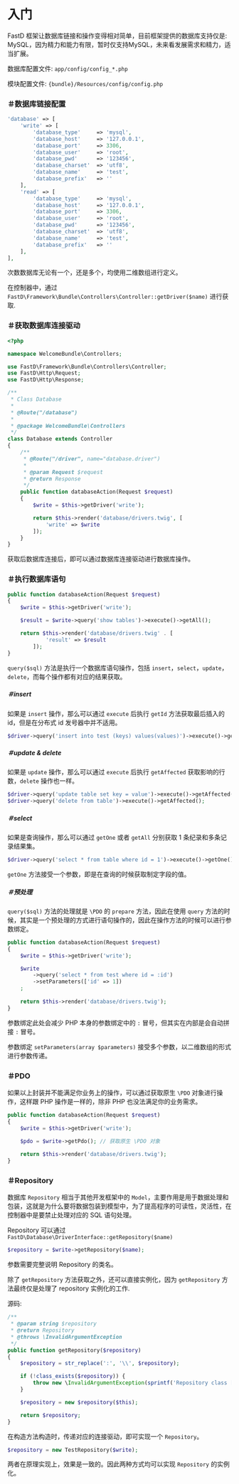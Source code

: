 # 入门

FastD 框架让数据库链接和操作变得相对简单，目前框架提供的数据库支持仅是: MySQL，因为精力和能力有限，暂时仅支持MySQL，未来看发展需求和精力，适当扩展。

数据库配置文件: `app/config/config_*.php`

模块配置文件: `{bundle}/Resources/config/config.php`

### ＃数据库链接配置

```php
'database' => [
    'write' => [
        'database_type'     => 'mysql',
        'database_host'     => '127.0.0.1',
        'database_port'     => 3306,
        'database_user'     => 'root',
        'database_pwd'      => '123456',
        'database_charset'  => 'utf8',
        'database_name'     => 'test',
        'database_prefix'   => ''
    ],
    'read' => [
        'database_type'     => 'mysql',
        'database_host'     => '127.0.0.1',
        'database_port'     => 3306,
        'database_user'     => 'root',
        'database_pwd'      => '123456',
        'database_charset'  => 'utf8',
        'database_name'     => 'test',
        'database_prefix'   => ''
    ],
],
```

次数数据库无论有一个，还是多个，均使用二维数组进行定义。

在控制器中，通过 `FastD\Framework\Bundle\Controllers\Controller::getDriver($name)` 进行获取.

### ＃获取数据库连接驱动

```php
<?php

namespace WelcomeBundle\Controllers;

use FastD\Framework\Bundle\Controllers\Controller;
use FastD\Http\Request;
use FastD\Http\Response;

/**
 * Class Database
 *
 * @Route("/database")
 *
 * @package WelcomeBundle\Controllers
 */
class Database extends Controller
{
    /**
     * @Route("/driver", name="database.driver")
     *
     * @param Request $request
     * @return Response
     */
    public function databaseAction(Request $request)
    {
        $write = $this->getDriver('write');

        return $this->render('database/drivers.twig', [
            'write' => $write
        ]);
    }
}
```

获取后数据库连接后，即可以通过数据库连接驱动进行数据库操作。

### ＃执行数据库语句

```php
public function databaseAction(Request $request)
{
    $write = $this->getDriver('write');

    $result = $write->query('show tables')->execute()->getAll();

    return $this->render('database/drivers.twig' . [
            'result' => $result
        ]);
}
```

`query($sql)` 方法是执行一个数据库语句操作，包括 `insert`，`select`，`update`，`delete`，而每个操作都有对应的结果获取。

##### ＃insert

如果是 `insert` 操作，那么可以通过 `execute` 后执行 `getId` 方法获取最后插入的 id，但是在分布式 id 发号器中并不适用。

```php
$driver->query('insert into test (keys) values(values)')->execute()->getId();
```

##### ＃update & delete

如果是 `update` 操作，那么可以通过 `execute` 后执行 `getAffected` 获取影响的行数，`delete` 操作也一样。

```php
$driver->query('update table set key = value')->execute()->getAffected();
$driver->query('delete from table')->execute()->getAffected();
```

##### ＃select

如果是查询操作，那么可以通过 `getOne` 或者 `getAll` 分别获取 1 条纪录和多条记录结果集。

```php
$driver->query('select * from table where id = 1')->execute()->getOne();
```

`getOne` 方法接受一个参数，即是在查询的时候获取制定字段的值。

##### ＃预处理

`query($sql)` 方法的处理就是 `\PDO` 的 `prepare` 方法，因此在使用 `query` 方法的时候，其实是一个预处理的方式进行语句操作的，因此在操作方法的时候可以进行参数绑定。

```php
public function databaseAction(Request $request)
{
    $write = $this->getDriver('write');

    $write
        ->query('select * from test where id = :id')
        ->setParameters(['id' => 1])
    ;
    
    return $this->render('database/drivers.twig');
}
```

参数绑定此处会减少 PHP 本身的参数绑定中的 `:` 冒号，但其实在内部是会自动拼接 `:` 冒号。

参数绑定 `setParameters(array $parameters)` 接受多个参数，以二维数组的形式进行参数传递。

### ＃PDO

如果以上封装并不能满足你业务上的操作，可以通过获取原生 `\PDO`  对象进行操作，这样跟 PHP 操作是一样的，除非 PHP 也没法满足你的业务需求。

```php
public function databaseAction(Request $request)
{
    $write = $this->getDriver('write');

    $pdo = $write->getPdo(); // 获取原生 \PDO 对象
    
    return $this->render('database/drivers.twig');
}
```

### ＃Repository

数据库 `Repository` 相当于其他开发框架中的 `Model`，主要作用是用于数据处理和包装，这就是为什么要将数据包装到模型中，为了提高程序的可读性，灵活性，在控制器中是要禁止处理对应的 SQL 语句处理。

Repository 可以通过 `FastD\Database\DriverInterface::getRepository($name)`

```php
$repository = $write->getRepository($name);
```

参数需要完整说明 Repository 的类名。

除了 `getRepository` 方法获取之外，还可以直接实例化，因为 `getRepository` 方法最终仅是处理了 repository 实例化的工作.

源码:

```php
/**
 * @param string $repository
 * @return Repository
 * @throws \InvalidArgumentException
 */
public function getRepository($repository)
{
    $repository = str_replace(':', '\\', $repository);

    if (!class_exists($repository)) {
        throw new \InvalidArgumentException(sprintf('Repository class ["%s"] is not found.', $repository));
    }

    $repository = new $repository($this);

    return $repository;
}
```

在构造方法构造时，传递对应的连接驱动，即可实现一个 `Repository`。

```php
$repository = new TestRepository($write);
```

两者在原理实现上，效果是一致的。因此两种方式均可以实现 `Repository` 的实例化。
